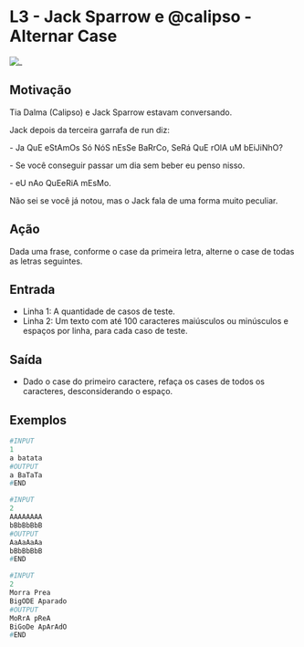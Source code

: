 # L3 - Jack Sparrow e @calipso - Alternar Case

![_](https://raw.githubusercontent.com/qxcodefup/arcade/master/base/calipso/cover.jpg)

## Motivação

Tia Dalma (Calipso) e Jack Sparrow estavam conversando.

Jack depois da terceira garrafa de run diz:

\- Ja QuE eStAmOs Só NóS nEsSe BaRrCo, SeRá QuE rOlA uM bEiJiNhO?

\- Se você conseguir passar um dia sem beber eu penso nisso.

\- eU nAo QuEeRiA mEsMo.

Não sei se você já notou, mas o Jack fala de uma forma muito peculiar.

## Ação

Dada uma frase, conforme o case da primeira letra, alterne o case de todas as letras seguintes.

## Entrada

* Linha 1: A quantidade de casos de teste.
* Linha 2: Um texto com até 100 caracteres maiúsculos ou minúsculos e espaços por linha, para cada caso de teste.

## Saída

* Dado o case do primeiro caractere, refaça os cases de todos os caracteres, desconsiderando o espaço.

## Exemplos

``` py
#INPUT
1
a batata
#OUTPUT
a BaTaTa
#END

#INPUT
2
AAAAAAAA
bBbBbBbB
#OUTPUT
AaAaAaAa
bBbBbBbB
#END

#INPUT
2
Morra Prea
BigODE Aparado
#OUTPUT
MoRrA pReA
BiGoDe ApArAdO
#END
```
